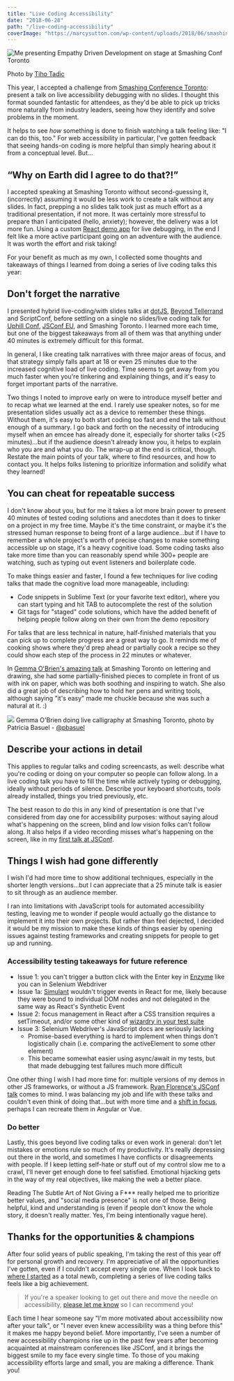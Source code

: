 ```yaml
---
title: "Live Coding Accessibility"
date: "2018-06-28"
path: "/live-coding-accessibility"
coverImage: "https://marcysutton.com/wp-content/uploads/2018/06/smashing-talk.jpg"
---
```


![Me presenting Empathy Driven Development on stage at Smashing Conf Toronto](https://marcysutton.com/wp-content/uploads/2018/06/smashing-talk-1024x768.jpg)

Photo by [Tiho Tadic](https://twitter.com/tihoni/status/1012015009881378817 "Twitter opens in a new window")

This year, I accepted a challenge from [Smashing Conference Toronto](https://smashingconf.com/toronto-2018 "Smashing Conf opens in a new window"): present a talk on live accessibility debugging with no slides. I thought this format sounded fantastic for attendees, as they'd be able to pick up tricks more naturally from industry leaders, seeing how they identify and solve problems in the moment.

It helps to see _how_ something is done to finish watching a talk feeling like: "I can do this, too." For web accessibility in particular, I've gotten feedback that seeing hands-on coding is more helpful than simply hearing about it from a conceptual level. But…

## “Why on Earth did I agree to do that?!”

I accepted speaking at Smashing Toronto without second-guessing it, (incorrectly) assuming it would be less work to create a talk without any slides. In fact, prepping a no slides talk took just as much effort as a traditional presentation, if not more. It was certainly more stressful to prepare than I anticipated (hello, anxiety); however, the delivery was a lot more fun. Using a custom [React demo app](https://github.com/marcysutton/empathy-driven-development "Opens in a new window") for live debugging, in the end I felt like a more active participant going on an adventure with the audience. It was worth the effort and risk taking!

For your benefit as much as my own, I collected some thoughts and takeaways of things I learned from doing a series of live coding talks this year:

## Don't forget the narrative

I presented hybrid live-coding/with slides talks at [dotJS](https://www.youtube.com/watch?v=LdKjS94ugYI "dotJS Youtube: opens in new window"), [Beyond Tellerrand](https://www.youtube.com/watch?v=WTQAI9TzBx0 "BT Conf Youtube: opens in new window") and ScriptConf, before settling on a single no slides/live coding talk for [Uphill Conf](https://www.youtube.com/watch?v=wvGvJemoDHI "Uphill Conf Youtube: opens in new window"), [JSConf EU](https://www.youtube.com/watch?v=l95VFLj3e2w "JS Conf Youtube: opens in new window"), and Smashing Toronto. I learned more each time, but one of the biggest takeaways from all of them was that anything under 40 minutes is extremely difficult for this format.

In general, I like creating talk narratives with three major areas of focus, and that strategy simply falls apart at 18 or even 25 minutes due to the increased cognitive load of live coding. Time seems to get away from you much faster when you're tinkering and explaining things, and it's easy to forget important parts of the narrative.

Two things I noted to improve early on were to introduce myself better and to recap what we learned at the end. I rarely use speaker notes, so for me presentation slides usually act as a device to remember these things. Without them, it's easy to both start coding too fast and end the talk without enough of a summary. I go back and forth on the necessity of introducing myself when an emcee has already done it, especially for shorter talks (<25 minutes)...but if the audience doesn't already know you, it helps to explain who you are and what you do. The wrap-up at the end is critical, though. Restate the main points of your talk, where to find resources, and how to contact you. It helps folks listening to prioritize information and solidify what they learned!

## You can cheat for repeatable success

I don't know about you, but for me it takes a lot more brain power to present 40 minutes of tested coding solutions and anecdotes than it does to tinker on a project in my free time. Maybe it's the time constraint, or maybe it's the stressed human response to being front of a large audience...but if I have to remember a whole project's worth of precise changes to make something accessible up on stage, it's a heavy cognitive load. Some coding tasks also take more time than you can reasonably spend while 300+ people are watching, such as typing out event listeners and boilerplate code.

To make things easier and faster, I found a few techniques for live coding talks that made the cognitive load more manageable, including:

- Code snippets in Sublime Text (or your favorite text editor), where you can start typing and hit TAB to autocomplete the rest of the solution
- Git tags for "staged" code solutions, which have the added benefit of helping people follow along on their own from the demo repository

For talks that are less technical in nature, half-finished materials that you can pick up to complete progress are a great way to go. It reminds me of cooking shows where they'd prep ahead or partially cook a recipe so they could show each step of the process in 22 minutes or whatever.

In [Gemma O'Brien's amazing talk](https://smashingconf.com/speakers/gemma-obrien "Smashing Conf opens in a new window") at Smashing Toronto on lettering and drawing, she had some partially-finished pieces to complete in front of us with ink on paper, which was both soothing and inspiring to watch. She also did a great job of describing how to hold her pens and writing tools, although saying "it's easy" made me chuckle because she was such a natural at it. :)

![](https://marcysutton.com/wp-content/uploads/2018/06/gemma-obrien-1024x768.jpg)
Gemma O'Brien doing live calligraphy at Smashing Toronto, photo by Patricia Basuel - [@pbasuel](https://twitter.com/pbasuel/status/1012044502574489601)

## Describe your actions in detail

This applies to regular talks and coding screencasts, as well: describe what you're coding or doing on your computer so people can follow along. In a live coding talk you have to fill the time while actively typing or debugging, ideally without periods of silence. Describe your keyboard shortcuts, tools already installed, things you tried previously, etc.

The best reason to do this in any kind of presentation is one that I've considered from day one for accessibility purposes: without saying aloud what's happening on the screen, blind and low vision folks can't follow along. It also helps if a video recording misses what's happening on the screen, like in my [first talk at JSConf](https://marcysutton.com/summing-up-jsconf-eu-2014/).

## Things I wish had gone differently

I wish I'd had more time to show additional techniques, especially in the shorter length versions...but I can appreciate that a 25 minute talk is easier to sit through as an audience member.

I ran into limitations with JavaScript tools for automated accessibility testing, leaving me to wonder if people would actually go the distance to implement it into their own projects. But rather than feel dejected, I decided it would be my mission to make these kinds of things easier by opening issues against testing frameworks and creating snippets for people to get up and running.

### Accessibility testing takeaways for future reference

- Issue 1: you can't trigger a button click with the Enter key in [Enzyme](https://github.com/airbnb/enzyme/issues/441#issuecomment-398278568 "Opens in a new window") like you can in Selenium Webdriver
- Issue 1a: [Simulant](https://github.com/Rich-Harris/simulant "Opens in a new window") wouldn't trigger events in React for me, likely because they were bound to individual DOM nodes and not delegated in the same way as React's Synthetic Event
- Issue 2: focus management in React after a CSS transition requires a setTimeout, and/or some other kind of [wizardry in your test suite](https://twitter.com/brianskold/status/1009383639379922944 "Opens in a new window")
- Issue 3: Selenium Webdriver's JavaScript docs are seriously lacking
    - Promise-based everything is hard to implement when things don't logistically chain (i.e. comparing the activeElement to some other element)
    - This became somewhat easier using async/await in my tests, but that made debugging test failures much more difficult

One other thing I wish I had more time for: multiple versions of my demos in other JS frameworks, or without a JS framework. [Ryan Florence's JSConf talk](https://www.youtube.com/watch?v=CBhDdWY1uv8 "Opens in a new window") comes to mind. I was balancing my job and life with these talks and couldn't even think of doing that…but with more time and a [shift in focus](https://marcysutton.com/chapter-two-at-deque/), perhaps I can recreate them in Angular or Vue.

### Do better

Lastly, this goes beyond live coding talks or even work in general: don't let mistakes or emotions rule so much of my productivity. It's really depressing out there in the world, and sometimes I have conflicts or disagreements with people. If I keep letting self-hate or stuff out of my control slow me to a crawl, I'll never get enough done to feel satisfied. Emotional hijacking gets in the way of my real objectives, like making the web a better place.

Reading The Subtle Art of Not Giving a F\*\*\* really helped me to prioritize better values, and "social media presence" is not one of those. Being helpful, kind and understanding is (even if people don't know the whole story, it doesn't really matter. Yes, I'm being intentionally vague here).

## Thanks for the opportunities & champions

After four solid years of public speaking, I'm taking the rest of this year off for personal growth and recovery. I'm appreciative of all the opportunities I've gotten, even if I couldn't accept every single one. When I look back to [where I started](https://marcysutton.com/jsconf-2014-australia-accessibility-shadow-dom/) as a total newb, completing a series of live coding talks feels like a big achievement.

> If you're a speaker looking to get out there and move the needle on accessibility, [please let me know](https://marcysutton.com/contact/) so I can recommend you!

Each time I hear someone say "I'm more motivated about accessibility now after your talk", or "I never even knew accessibility was a thing before this" it makes me happy beyond belief. More importantly, I've seen a number of new accessibility champions rise up in the past few years after becoming acquainted at mainstream conferences like JSConf, and it brings the biggest smile to my face every single time. To those of you making accessibility efforts large and small, you are making a difference. Thank you!
